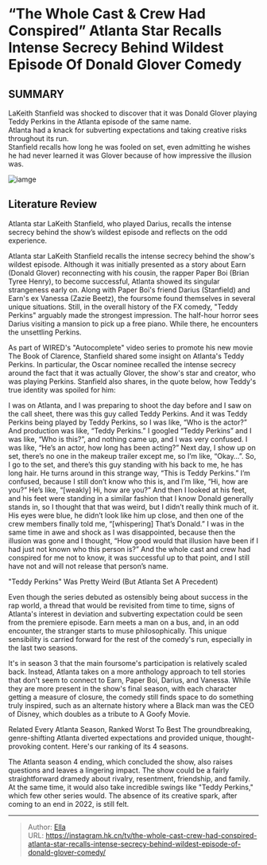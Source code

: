 # “The Whole Cast &amp; Crew Had Conspired” Atlanta Star Recalls Intense Secrecy Behind Wildest Episode Of Donald Glover Comedy


## SUMMARY 



LaKeith Stanfield was shocked to discover that it was Donald Glover playing Teddy Perkins in the Atlanta episode of the same name.   
Atlanta had a knack for subverting expectations and taking creative risks throughout its run.   
Stanfield recalls how long he was fooled on set, even admitting he wishes he had never learned it was Glover because of how impressive the illusion was.  

![iamge](https://static1.srcdn.com/wordpress/wp-content/uploads/2023/10/characters-from-atlanta.jpg)

## Literature Review
Atlanta star LaKeith Stanfield, who played Darius, recalls the intense secrecy behind the show’s wildest episode and reflects on the odd experience.




Atlanta star LaKeith Stanfield recalls the intense secrecy behind the show&#39;s wildest episode. Although it was initially presented as a story about Earn (Donald Glover) reconnecting with his cousin, the rapper Paper Boi (Brian Tyree Henry), to become successful, Atlanta showed its singular strangeness early on. Along with Paper Boi&#39;s friend Darius (Stanfield) and Earn&#39;s ex Vanessa (Zazie Beetz), the foursome found themselves in several unique situations. Still, in the overall history of the FX comedy, &#34;Teddy Perkins&#34; arguably made the strongest impression. The half-hour horror sees Darius visiting a mansion to pick up a free piano. While there, he encounters the unsettling Perkins.




As part of WIRED&#39;s &#34;Autocomplete&#34; video series to promote his new movie The Book of Clarence, Stanfield shared some insight on Atlanta&#39;s Teddy Perkins. In particular, the Oscar nominee recalled the intense secrecy around the fact that it was actually Glover, the show&#39;s star and creator, who was playing Perkins. Stanfield also shares, in the quote below, how Teddy&#39;s true identity was spoiled for him:


I was on Atlanta, and I was preparing to shoot the day before and I saw on the call sheet, there was this guy called Teddy Perkins. And it was Teddy Perkins being played by Teddy Perkins, so I was like, “Who is the actor?” And production was like, “Teddy Perkins.” I googled “Teddy Perkins” and I was like, “Who is this?”, and nothing came up, and I was very confused. I was like, “He’s an actor, how long has been acting?” Next day, I show up on set, there’s no one in the makeup trailer except me, so I’m like, “Okay…”. So, I go to the set, and there’s this guy standing with his back to me, he has long hair. He turns around in this strange way, “This is Teddy Perkins.” I’m confused, because I still don’t know who this is, and I’m like, “Hi, how are you?” He’s like, “[weakly] Hi, how are you?” And then I looked at his feet, and his feet were standing in a similar fashion that I know Donald generally stands in, so I thought that that was weird, but I didn’t really think much of it. His eyes were blue, he didn’t look like him up close, and then one of the crew members finally told me, “[whispering] That’s Donald.” I was in the same time in awe and shock as I was disappointed, because then the illusion was gone and I thought, “How good would that illusion have been if I had just not known who this person is?” And the whole cast and crew had conspired for me not to know, it was successful up to that point, and I still have not and will not release that person’s name.

 


 &#34;Teddy Perkins&#34; Was Pretty Weird (But Atlanta Set A Precedent) 
          

Even though the series debuted as ostensibly being about success in the rap world, a thread that would be revisited from time to time, signs of Atlanta&#39;s interest in deviation and subverting expectation could be seen from the premiere episode. Earn meets a man on a bus, and, in an odd encounter, the stranger starts to muse philosophically. This unique sensibility is carried forward for the rest of the comedy&#39;s run, especially in the last two seasons.

It&#39;s in season 3 that the main foursome&#39;s participation is relatively scaled back. Instead, Atlanta takes on a more anthology approach to tell stories that don&#39;t seem to connect to Earn, Paper Boi, Darius, and Vanessa. While they are more present in the show&#39;s final season, with each character getting a measure of closure, the comedy still finds space to do something truly inspired, such as an alternate history where a Black man was the CEO of Disney, which doubles as a tribute to A Goofy Movie.




Related   Every Atlanta Season, Ranked Worst To Best   The groundbreaking, genre-shifting Atlanta diverted expectations and provided unique, thought-provoking content. Here&#39;s our ranking of its 4 seasons.    

The Atlanta season 4 ending, which concluded the show, also raises questions and leaves a lingering impact. The show could be a fairly straightforward dramedy about rivalry, resentment, friendship, and family. At the same time, it would also take incredible swings like &#34;Teddy Perkins,&#34; which few other series would. The absence of its creative spark, after coming to an end in 2022, is still felt.



---

> Author: [Ella](https://instagram.hk.cn/)  
> URL: https://instagram.hk.cn/tv/the-whole-cast-crew-had-conspired-atlanta-star-recalls-intense-secrecy-behind-wildest-episode-of-donald-glover-comedy/  

